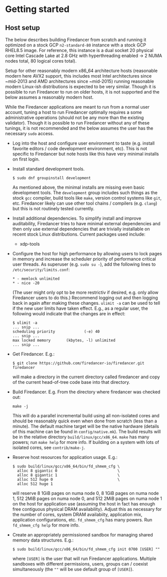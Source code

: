 Getting started
===============

Host setup
----------

The below describes building Firedancer from scratch and running it
optimized on a stock GCP `n2-standard-80` instance with a stock GCP
RHEL8.5 image.  For reference, this instance is a dual socket 20
physical core Intel Cascade Lake at 2.8 GHz with hyperthreading enabled
-> 2 NUMA nodes total, 80 logical cores total).

Setup for other reasonably modern x86_64 architecture hosts (reasonable
modern here AVX2 support, this includes most Intel architectures since
~mid-2013 and AMD architectures since ~mid-2015) running reasonable
modern Linux-ish distributions is expected to be very similar.  Though
it is possible to run Firedancer to run on older hosts, it is not
supported and the below assumes a reasonably modern host.

While the Firedancer applications are meant to run from a normal user
account, tuning a host to run Firedancer optimally requires a some
administrative operations (should not be any more than the existing
validator).  Though it is possible to run Firedancer without any of
these tunings, it is not recommended and the below assumes the user has
the necessary `sudo` access.

- Log into the host and configure user environment to taste (e.g.
  install favorite editors / code development environment, etc).  This
  is not specific to Firedancer but note hosts like this have very
  minimal installs on first login.

- Install standard development tools.
    ```
    $ sudo dnf groupinstall development
    ```
  As mentioned above, the minimal installs are missing even basic
  development tools.  The `development` group includes such things as
  the stock `gcc` compiler, build tools like `make`, version control
  systems like `git`, etc.  Firedancer likely can use other tool chains
  / compilers (e.g. `clang`) but this is not routinely tested currently.

- Install additional dependencies.  To simplify install and improve
  auditability, Firedancer tries to have minimal external dependencies
  and then only use external dependencies that are trivially installable
  on recent stock Linux distributions.  Current packages used include:
    - xdp-tools

- Configure the host for high performance by allowing users to lock
  pages in memory and increase the scheduler priority of performance
  critical user threads.  As superuser (e.g. `sudo su -`), add the
  following lines to `/etc/security/limits.conf`:
    ```
    * - memlock unlimited
    * - nice -20
    ```
  (The user might only opt to be more restrictiv if desired, e.g. only
  allow Firedancer users to do this.)  Recommend logging out and then
  logging back in again after making these changes.  `ulimit -a` can be
  used to tell if the new user limits have taken effect.  E.g., as a
  regular user, the following would indicate that the changes are in
  effect:
    ```
    $ ulimit -a
    ... snip ...
    scheduling priority             (-e) 40
    ... snip ...
    max locked memory       (kbytes, -l) unlimited
    ... snip ...
    ```

- Get Firedancer.  E.g.:
    ```
    $ git clone https://github.com/firedancer-io/firedancer.git firedancer
    ```
  will make a directory in the current directory called firedancer and
  copy of the current head-of-tree code base into that directory.

- Build Firedancer. E.g. From the directory where firedancer was
  checked out:
    ```
    make -j
    ```
  This will do a parallel incremental build using all non-isolated cores
  and should be reasonably quick even when done from scratch (less than
  a minute).  The default machine target will be the native hardware
  (details of this machine can be found in `config/native.mk`).  The
  build results will be in the relative directory
  `build/linux/gcc/x86_64`.  `make` has many powers; run `make help` for
  more info.  If building on a system with lots of isolated cores, see
  `contrib/make-j`.

- Reserve host resources for application usage.  E.g.:
    ```
    $ sudo build/linux/gcc/x86_64/bin/fd_shmem_cfg \
      alloc 8 gigantic 0                           \
      alloc 8 gigantic 1                           \
      alloc 512 huge 0                             \
      alloc 512 huge 1
    ```
  will reserve
      8 1GiB pages on numa node 0,
      8 1GiB pages on numa node 1,
    512 2MiB pages on numa node 0, and
    512 2MiB pages on numa node 1
  on the host for application use (assuming the host in fact has enough
  free contiguous physical DRAM availability).  Adjust this as necessary
  for the number of cores, system DRAM availabiity, application mix,
  application configurations, etc.  `fd_shmem_cfg` has many powers.  Run
  `fd_shmem_cfg help` for more info.

- Create an appropriately permissioned sandbox for managing shared
  memory data structures.  E.g.:
    ```
    $ sudo build/linux/gcc/x86_64/bin/fd_shmem_cfg init 0700 [USER] ""
    ```
  where `[USER]` is the user that will run Firedancer applications.
  Multiple sandboxes with different permissions, users, groups can /
  coexist simultaneously (the `""` will be use default group of
  `[USER]`).
